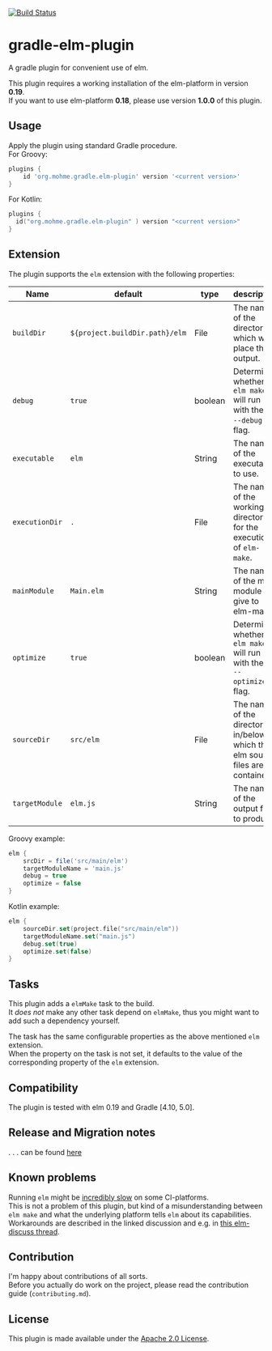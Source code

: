 [![Build Status](https://travis-ci.org/tmohme/gradle-elm-plugin.svg?branch=master)](https://travis-ci.org/tmohme/gradle-elm-plugin)

# gradle-elm-plugin
A gradle plugin for convenient use of elm.

This plugin requires a working installation of the elm-platform in version **0.19**.  
If you want to use elm-platform **0.18**, please use version **1.0.0** of this plugin.


## Usage
Apply the plugin using standard Gradle procedure.  
For Groovy:

```groovy
plugins {
    id 'org.mohme.gradle.elm-plugin' version '<current version>'
}
```

For Kotlin:
```kotlin
plugins {
  id("org.mohme.gradle.elm-plugin" ) version "<current version>"
}

```

## Extension
The plugin supports the `elm` extension with the following properties:

| Name           | default                        | type    | description |
| -------------- | ------------------------------ | ------- | ----------- |
| `buildDir`     | `${project.buildDir.path}/elm` | File    | The name of the directory in which we place the output. |
| `debug`        | `true`                         | boolean | Determines whether `elm make` will run with the the `--debug`-flag. | 
| `executable`   | `elm`                          | String  | The name of the executable to use. |
| `executionDir` | `.`                            | File    | The name of the working directory for the execution of `elm-make`. |
| `mainModule`   | `Main.elm`                     | String  | The name of the main module to give to elm-make. |
| `optimize`     | `true`                         | boolean | Determines whether `elm make` will run with the the `--optimize`-flag. | 
| `sourceDir`    | `src/elm`                      | File    | The name of the directory in/below which the elm source files are contained. |
| `targetModule` | `elm.js`                       | String  | The name of the output file to produce. |

Groovy example:
```groovy
elm {
    srcDir = file('src/main/elm')
    targetModuleName = 'main.js'
    debug = true
    optimize = false
}
```

Kotlin example:
```kotlin
elm {
    sourceDir.set(project.file("src/main/elm"))
    targetModuleName.set("main.js")
    debug.set(true)
    optimize.set(false)
}
```

## Tasks
This plugin adds a `elmMake` task to the build.  
It *does not* make any other task depend on `elmMake`, thus you might want to add such a dependency yourself.

The task has the same configurable properties as the above mentioned `elm` extension.  
When the property on the task is not set, it defaults to the value  of the corresponding property of the `elm` 
extension.

## Compatibility
The plugin is tested with elm 0.19 and Gradle [4.10, 5.0].

## Release and Migration notes
. . . can be found [here](release-migration-notes)

## Known problems
Running `elm`  might be [incredibly slow](https://github.com/elm-lang/elm-compiler/issues/1473) on some CI-platforms.  
This is not a problem of this plugin, but kind of a misunderstanding between `elm make` and what the underlying platform
tells `elm` about its capabilities.  
Workarounds are described in the linked discussion and e.g. in [this elm-discuss thread](https://groups.google.com/forum/#!topic/elm-discuss/Y3bTYRPqBXE).  

## Contribution
I'm happy about contributions of all sorts.  
Before you actually do work on the project, please read the contribution guide (`contributing.md`).

## License
This plugin is made available under the [Apache 2.0 License](http://www.apache.org/licenses/LICENSE-2.0).
